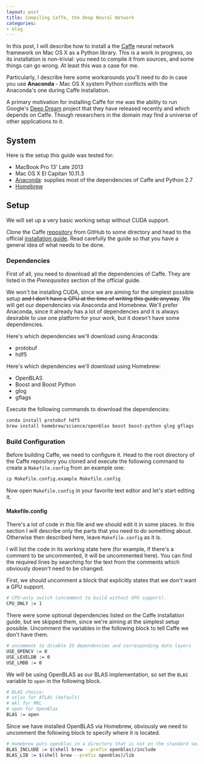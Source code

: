 ```yaml
---
layout: post
title: Compiling Caffe, the Deep Neural Network
categories:
- blog
---
```

In this post, I will describe how to install a the [Caffe](http://caffe.berkeleyvision.org/) neural network framework on Mac OS X as a Python library. This is a work in progress, so its installation is non-trivial: you need to compile it from sources, and some things can go wrong. At least this was a case for me.

Particularly, I describe here some workarounds you'll need to do in case you use **Anaconda** - Mac OS X system Python conflicts with the Anaconda's one during Caffe installation.

A primary motivation for installing Caffe for me was the ability to run Google's [Deep Dream](https://github.com/google/deepdream) project that they have released recently and which depends on Caffe. Though researchers in the domain may find a universe of other applications to it.

## System

Here is the setup this guide was tested for:

- MacBook Pro 13' Late 2013
- Mac OS X El Capitan 10.11.3
- [Anaconda](https://www.continuum.io/downloads): supplies most of the dependencies of Caffe and Python 2.7
- [Homebrew](http://brew.sh/)

## Setup

We will set up a very basic working setup without CUDA support.

Clone the Caffe [repository](https://github.com/BVLC/caffe) from GitHub to some directory and head to the official [installation guide](http://caffe.berkeleyvision.org/installation.html). Read carefully the guide so that you have a general idea of what needs to be done.

### Dependencies

First of all, you need to download all the dependencies of Caffe. They are listed in the *Prerequisites* section of the official guide.

We won't be installing CUDA, since we are aiming for the simplest possible setup ~~and I don't have a GPU at the time of writing this guide anyway~~. We will get our dependencies via Anaconda and Homebrew. We'll prefer Anaconda, since it already has a lot of dependencies and it is always desirable to use one platform for your work, but it doesn't have some dependencies.

Here's which dependencies we'll download using Anaconda:

- protobuf
- hdf5

Here's which dependencies we'll download using Homebrew:

- OpenBLAS
- Boost and Boost Python
- glog
- gflags

Execute the following commands to download the dependencies:

```bash
conda install protobuf hdf5
brew install homebrew/science/openblas boost boost-python glog gflags
```

### Build Configuration

Before building Caffe, we need to configure it. Head to the root directory of the Caffe repository you cloned and execute the following command to create a `Makefile.config` from an example one:

```bash
cp Makefile.config.example Makefile.config
```

Now open `Makefile.config` in your favorite text editor and let's start editing it.

#### Makefile.config

There's a lot of code in this file and we should edit it in some places. In this section I will describe only the parts that you need to do something about. Otherwise then described here, leave `Makefile.config` as it is.

I will list the code in its working state here (for example, if there's a comment to be uncommented, it will be uncommented here). You can find the required lines by searching for the text from the comments which obviously doesn't need to be changed.

First, we should uncomment a block that explicitly states that we don't want a GPU support.

```bash
# CPU-only switch (uncomment to build without GPU support).
CPU_ONLY := 1
```

There were some optional dependencies listed on the Caffe installation guide, but we skipped them, since we're aiming at the simplest setup possible. Uncomment the variables in the following block to tell Caffe we don't have them.

```bash
# uncomment to disable IO dependencies and corresponding data layers
USE_OPENCV := 0
USE_LEVELDB := 0
USE_LMDB := 0
```

We will be using OpenBLAS as our BLAS implementation, so set the `BLAS` variable to `open` in the following block.

```bash
# BLAS choice:
# atlas for ATLAS (default)
# mkl for MKL
# open for OpenBlas
BLAS := open
```

Since we have installed OpenBLAS via Homebrew, obviously we need to uncomment the following block to specify where it is located.

```bash
# Homebrew puts openblas in a directory that is not on the standard search path
BLAS_INCLUDE := $(shell brew --prefix openblas)/include
BLAS_LIB := $(shell brew --prefix openblas)/lib
```
